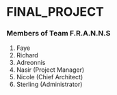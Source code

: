 # FINAL_PROJECT

### Members of Team F.R.A.N.N.S
1. Faye
2. Richard
3. Adreonnis
4. Nasir (Project Manager)
5. Nicole (Chief Architect)
6. Sterling (Administrator)
